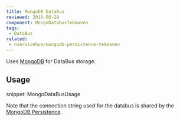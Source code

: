 ```yaml
---
title: MongoDB DataBus
reviewed: 2016-08-29
component: MongoDatabusTekmaven
tags:
 - DataBus
related:
 - nservicebus/mongodb-persistence-tekmaven
---
```


Uses [MongoDB](https://www.mongodb.com/) for DataBus storage.


## Usage

snippet: MongoDataBusUsage


Note that the connection string used for the databus is shared by the [MongoDB Persistence](/nservicebus/mongodb-persistence-tekmaven).